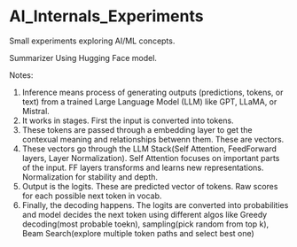 # AI_Internals_Experiments
Small experiments exploring AI/ML concepts.

Summarizer Using Hugging Face model.

Notes:
1) Inference means process of generating outputs (predictions, tokens, or text) from a trained Large Language Model (LLM) like GPT, LLaMA, or Mistral.
2) It works in stages. First the input is converted into tokens. 
3) These tokens are passed through a embedding layer to get the contexual meaning and relationships betwenn them. These are vectors.
4) These vectors go through the LLM Stack(Self Attention, FeedForward layers, Layer Normalization). Self Attention focuses on important parts of the input. FF layers transforms and learns new representations. Normalization for stability and depth.
5) Output is the logits. These are predicted vector of tokens. Raw scores for each possible next token in vocab.
6) Finally, the decoding happens. The logits are converted into probabilities and model decides the next token using different algos like Greedy decoding(most probable toekn), sampling(pick random from top k), Beam Search(explore multiple token paths and select best one)
